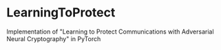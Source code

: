 # LearningToProtect
Implementation of "Learning to Protect Communications with Adversarial Neural Cryptography" in PyTorch
